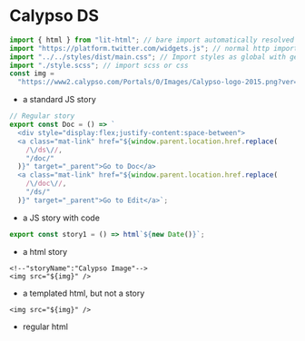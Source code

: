 # Calypso DS

```js script
import { html } from "lit-html"; // bare import automatically resolved and bundled
import "https://platform.twitter.com/widgets.js"; // normal http imports
import "../../styles/dist/main.css"; // Import styles as global with generated loader
import "./style.scss"; // import scss or css
const img =
  "https://www2.calypso.com/Portals/0/Images/Calypso-logo-2015.png?ver=2019-01-07-142700-000";
```

- a standard JS story

```js story
// Regular story
export const Doc = () => `
  <div style="display:flex;justify-content:space-between">
  <a class="mat-link" href="${window.parent.location.href.replace(
    /\/ds\//,
    "/doc/"
  )}" target="_parent">Go to Doc</a>
  <a class="mat-link" href="${window.parent.location.href.replace(
    /\/doc\//,
    "/ds/"
  )}" target="_parent">Go to Edit</a>`;
```

- a JS story with code

```js preview-story
export const story1 = () => html`${new Date()}`;
```

- a html story

<!-- if you need to use variables defined in scripts, you can also name your story -->

```html:html preview-story
<!--"storyName":"Calypso Image"-->
<img src="${img}" />
```

- a templated html, but not a story

```html:html
<img src="${img}" />
```

- regular html
  <a class="twitter-timeline" href="https://twitter.com/CalypsoTech"></a>
